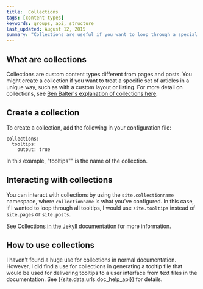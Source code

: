 ```yaml
---
title:  Collections
tags: [content-types]
keywords: groups, api, structure
last_updated: August 12, 2015
summary: "Collections are useful if you want to loop through a special folder of pages that you make available in a content API. You could also use collections if you have a set of articles that you want to treat differently from the other content, with a different layout or format."
---
```



## What are collections
Collections are custom content types different from pages and posts. You might create a collection if you want to treat a specific set of articles in a unique way, such as with a custom layout or listing. For more detail on collections, see [Ben Balter's explanation of collections here](http://ben.balter.com/2015/02/20/jekyll-collections/).

## Create a collection
To create a collection, add the following in your configuration file:

```
collections:
  tooltips:
    output: true
```

In this example, "tooltips"" is the name of the collection.

## Interacting with collections

You can interact with collections by using the `site.collectionname` namespace, where `collectionname` is what you've configured. In this case, if I wanted to loop through all tooltips, I would use `site.tooltips` instead of `site.pages` or `site.posts`.

See [Collections in the Jekyll documentation](http://jekyllrb.com/docs/collections/) for more information.

## How to use collections

I haven't found a huge use for collections in normal documentation. However, I did find a use for collections in generating a tooltip file that would be used for delivering tooltips to a user interface from text files in the documentation. See {{site.data.urls.doc_help_api}} for details.